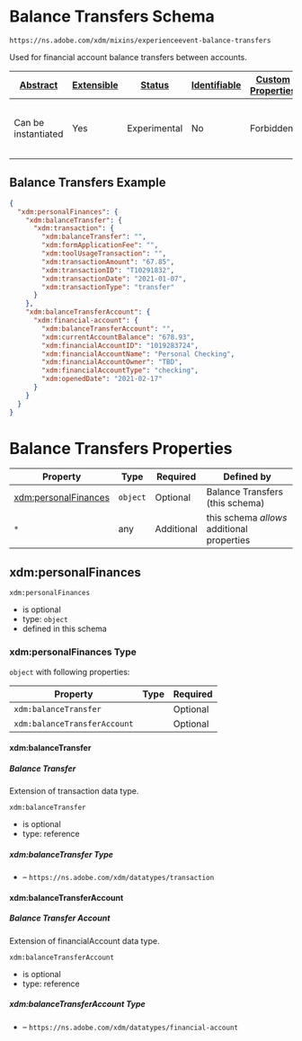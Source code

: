 
# Balance Transfers Schema

```
https://ns.adobe.com/xdm/mixins/experienceevent-balance-transfers
```

Used for financial account balance transfers between accounts.

| [Abstract](../../../../abstract.md) | [Extensible](../../../../extensions.md) | [Status](../../../../status.md) | [Identifiable](../../../../id.md) | [Custom Properties](../../../../extensions.md) | [Additional Properties](../../../../extensions.md) | Defined In |
|-------------------------------------|-----------------------------------------|---------------------------------|-----------------------------------|------------------------------------------------|----------------------------------------------------|------------|
| Can be instantiated | Yes | Experimental | No | Forbidden | Permitted | [mixins/experience-event/industry-verticals/experienceevent-balance-transfers.schema.json](mixins/experience-event/industry-verticals/experienceevent-balance-transfers.schema.json) |

## Balance Transfers Example
```json
{
  "xdm:personalFinances": {
    "xdm:balanceTransfer": {
      "xdm:transaction": {
        "xdm:balanceTransfer": "",
        "xdm:formApplicationFee": "",
        "xdm:toolUsageTransaction": "",
        "xdm:transactionAmount": "67.85",
        "xdm:transactionID": "T10291832",
        "xdm:transactionDate": "2021-01-07",
        "xdm:transactionType": "transfer"
      }
    },
    "xdm:balanceTransferAccount": {
      "xdm:financial-account": {
        "xdm:balanceTransferAccount": "",
        "xdm:currentAccountBalance": "678.93",
        "xdm:financialAccountID": "1019283724",
        "xdm:financialAccountName": "Personal Checking",
        "xdm:financialAccountOwner": "TBD",
        "xdm:financialAccountType": "checking",
        "xdm:openedDate": "2021-02-17"
      }
    }
  }
}
```

# Balance Transfers Properties

| Property | Type | Required | Defined by |
|----------|------|----------|------------|
| [xdm:personalFinances](#xdmpersonalfinances) | `object` | Optional | Balance Transfers (this schema) |
| `*` | any | Additional | this schema *allows* additional properties |

## xdm:personalFinances


`xdm:personalFinances`
* is optional
* type: `object`
* defined in this schema

### xdm:personalFinances Type


`object` with following properties:


| Property | Type | Required |
|----------|------|----------|
| `xdm:balanceTransfer`|  | Optional |
| `xdm:balanceTransferAccount`|  | Optional |



#### xdm:balanceTransfer
##### Balance Transfer

Extension of transaction data type.

`xdm:balanceTransfer`
* is optional
* type: reference

##### xdm:balanceTransfer Type


* []() – `https://ns.adobe.com/xdm/datatypes/transaction`







#### xdm:balanceTransferAccount
##### Balance Transfer Account

Extension of financialAccount data type.

`xdm:balanceTransferAccount`
* is optional
* type: reference

##### xdm:balanceTransferAccount Type


* []() – `https://ns.adobe.com/xdm/datatypes/financial-account`









